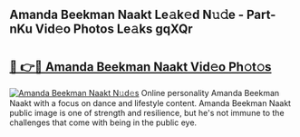 ## Amanda Beekman Naakt Le𝚊k𝚎d N𝚞𝚍e - Part-nKu Vid𝚎o Photos Le𝚊ks gqXQr

# <h2><a href="http://fb4ngl4.evod.top/?m=Amanda+Beekman+Naakt">🔗 👉🔴 Amanda Beekman Naakt Vid𝚎o Ph𝚘t𝚘s</a></h2>

[![Amanda Beekman Naakt N𝚞d𝚎s](https://i.imgur.com/8V9OHl7.gif)](http://fb4ngl4.evod.top/?m=Amanda+Beekman+Naakt)
Online personality Amanda Beekman Naakt with a focus on dance and lifestyle content. Amanda Beekman Naakt public image is one of strength and resilience, but he's not immune to the challenges that come with being in the public eye. 
